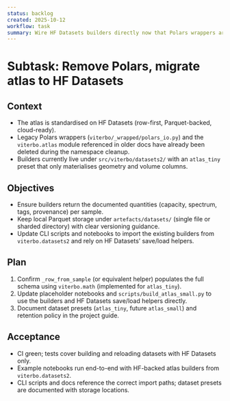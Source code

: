 ```yaml
---
status: backlog
created: 2025-10-12
workflow: task
summary: Wire HF Datasets builders directly now that Polars wrappers are gone.
---
```


# Subtask: Remove Polars, migrate atlas to HF Datasets

## Context

- The atlas is standardised on HF Datasets (row-first, Parquet-backed, cloud-ready).
- Legacy Polars wrappers (`viterbo/_wrapped/polars_io.py`) and the `viterbo.atlas` module referenced in older docs have already
  been deleted during the namespace cleanup.
- Builders currently live under `src/viterbo/datasets2/` with an `atlas_tiny` preset that only materialises geometry and volume
  columns.

## Objectives

- Ensure builders return the documented quantities (capacity, spectrum, tags, provenance) per sample.
- Keep local Parquet storage under `artefacts/datasets/` (single file or sharded directory) with clear versioning guidance.
- Update CLI scripts and notebooks to import the existing builders from `viterbo.datasets2` and rely on HF Datasets’ save/load helpers.

## Plan

1. Confirm `_row_from_sample` (or equivalent helper) populates the full schema using `viterbo.math` (implemented for `atlas_tiny`).
2. Update placeholder notebooks and `scripts/build_atlas_small.py` to use the builders and HF Datasets save/load helpers directly.
3. Document dataset presets (`atlas_tiny`, future `atlas_small`) and retention policy in the project guide.

## Acceptance

- CI green; tests cover building and reloading datasets with HF Datasets only.
- Example notebooks run end-to-end with HF-backed atlas builders from `viterbo.datasets2`.
- CLI scripts and docs reference the correct import paths; dataset presets are documented with storage locations.

